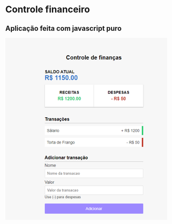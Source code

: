 # Controle financeiro
## Aplicação feita com javascript puro
![alt text](https://github.com/kaiqueguzto/controle-financeiro/blob/main/projeto.png?raw=true)
